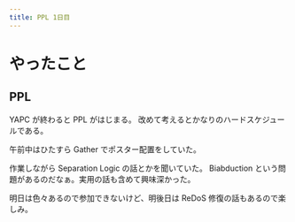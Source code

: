 ```yaml
---
title: PPL 1日目
---
```


# やったこと

## PPL

YAPC が終わると PPL がはじまる。
改めて考えるとかなりのハードスケジュールである。

午前中はひたすら Gather でポスター配置をしていた。

作業しながら Separation Logic の話とかを聞いていた。
Biabduction という問題があるのだなぁ。実用の話も含めて興味深かった。

明日は色々あるので参加できないけど、明後日は ReDoS 修復の話もあるので楽しみ。

